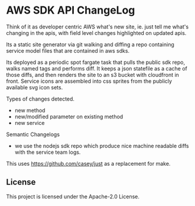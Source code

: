 # AWS SDK API ChangeLog

Think of it as developer centric AWS what's new site, ie. just tell me
what's changing in the apis, with field level changes highlighted on
updated apis.

Its a static site generator via git walking and diffing a repo
containing service model files that are contained in aws sdks.

Its deployed as a periodic spot fargate task that pulls the public sdk
repo, walks named tags and performs diff. It keeps a json statefile as
a cache of those diffs, and then renders the site to an s3 bucket with
cloudfront in front. Service icons are assembled into css sprites from
the publicly available svg icon sets.

Types of changes detected.
 - new method
 - new/modified parameter on existing method
 - new service

Semantic Changelogs

 - we use the nodejs sdk repo which produce nice machine
   readable diffs with the service team logs.

This uses https://github.com/casey/just as a replacement for make.


## License

This project is licensed under the Apache-2.0 License.
